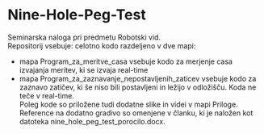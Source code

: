 # Nine-Hole-Peg-Test
Seminarska naloga pri predmetu Robotski vid.  
Repositorij vsebuje: celotno kodo razdeljeno v dve mapi:
- mapa Program_za_meritve_casa vsebuje kodo za merjenje casa izvajanja meritev, ki se izvaja real-time
- mapa Program_za_zaznavanje_nepostavljenih_zaticev vsebuje kodo za zaznavo zatičev, ki še niso bili postavljeni in ležijo v odložišču. Koda ne teče v real-time.  
Poleg kode so priložene tudi dodatne slike in videi v mapi Priloge. Reference na dodatno gradivo so omenjene v članku, ki je naložen kot datoteka nine_hole_peg_test_porocilo.docx.
